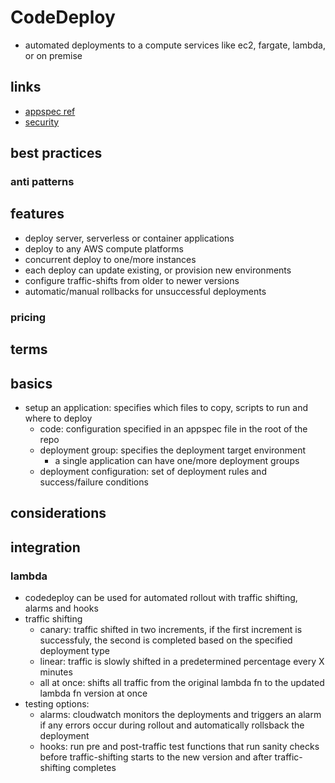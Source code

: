 # CodeDeploy

- automated deployments to a compute services like ec2, fargate, lambda, or on premise

## links

- [appspec ref](https://docs.aws.amazon.com/codedeploy/latest/userguide/reference-appspec-file.html#appspec-reference-server)
- [security](https://docs.aws.amazon.com/codedeploy/latest/userguide/security.html)

## best practices

### anti patterns

## features

- deploy server, serverless or container applications
- deploy to any AWS compute platforms
- concurrent deploy to one/more instances
- each deploy can update existing, or provision new environments
- configure traffic-shifts from older to newer versions
- automatic/manual rollbacks for unsuccessful deployments

### pricing

## terms

## basics

- setup an application: specifies which files to copy, scripts to run and where to deploy
  - code: configuration specified in an appspec file in the root of the repo
  - deployment group: specifies the deployment target environment
    - a single application can have one/more deployment groups
  - deployment configuration: set of deployment rules and success/failure conditions

## considerations

## integration

### lambda

- codedeploy can be used for automated rollout with traffic shifting, alarms and hooks
- traffic shifting
  - canary: traffic shifted in two increments, if the first increment is successfuly, the second is completed based on the specified deployment type
  - linear: traffic is slowly shifted in a predetermined percentage every X minutes
  - all at once: shifts all traffic from the original lambda fn to the updated lambda fn version at once
- testing options:
  - alarms: cloudwatch monitors the deployments and triggers an alarm if any errors occur during rollout and automatically rollsback the deployment
  - hooks: run pre and post-traffic test functions that run sanity checks before traffic-shifting starts to the new version and after traffic-shifting completes
